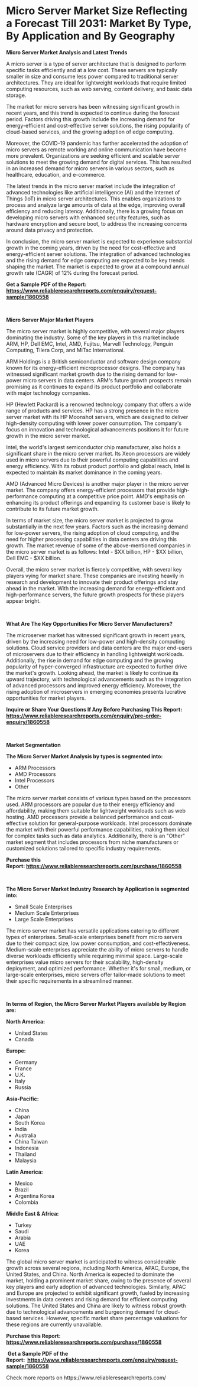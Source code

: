 <p><h1>Micro Server Market Size Reflecting a Forecast Till 2031: Market By Type, By Application and By Geography</h1></p><p><strong>Micro Server Market Analysis and Latest Trends</strong></p>
<p><p>A micro server is a type of server architecture that is designed to perform specific tasks efficiently and at a low cost. These servers are typically smaller in size and consume less power compared to traditional server architectures. They are ideal for lightweight workloads that require limited computing resources, such as web serving, content delivery, and basic data storage.</p><p>The market for micro servers has been witnessing significant growth in recent years, and this trend is expected to continue during the forecast period. Factors driving this growth include the increasing demand for energy-efficient and cost-effective server solutions, the rising popularity of cloud-based services, and the growing adoption of edge computing.</p><p>Moreover, the COVID-19 pandemic has further accelerated the adoption of micro servers as remote working and online communication have become more prevalent. Organizations are seeking efficient and scalable server solutions to meet the growing demand for digital services. This has resulted in an increased demand for micro servers in various sectors, such as healthcare, education, and e-commerce.</p><p>The latest trends in the micro server market include the integration of advanced technologies like artificial intelligence (AI) and the Internet of Things (IoT) in micro server architectures. This enables organizations to process and analyze large amounts of data at the edge, improving overall efficiency and reducing latency. Additionally, there is a growing focus on developing micro servers with enhanced security features, such as hardware encryption and secure boot, to address the increasing concerns around data privacy and protection.</p><p>In conclusion, the micro server market is expected to experience substantial growth in the coming years, driven by the need for cost-effective and energy-efficient server solutions. The integration of advanced technologies and the rising demand for edge computing are expected to be key trends shaping the market. The market is expected to grow at a compound annual growth rate (CAGR) of 12% during the forecast period.</p></p>
<p><strong>Get a Sample PDF of the Report:&nbsp; <a href="https://www.reliableresearchreports.com/enquiry/request-sample/1860558">https://www.reliableresearchreports.com/enquiry/request-sample/1860558</a></strong></p>
<p>&nbsp;</p>
<p><strong>Micro Server Major Market Players</strong></p>
<p><p>The micro server market is highly competitive, with several major players dominating the industry. Some of the key players in this market include ARM, HP, Dell EMC, Intel, AMD, Fujitsu, Marvell Technology, Penguin Computing, Tilera Corp, and MiTac International.</p><p>ARM Holdings is a British semiconductor and software design company known for its energy-efficient microprocessor designs. The company has witnessed significant market growth due to the rising demand for low-power micro servers in data centers. ARM's future growth prospects remain promising as it continues to expand its product portfolio and collaborate with major technology companies.</p><p>HP (Hewlett Packard) is a renowned technology company that offers a wide range of products and services. HP has a strong presence in the micro server market with its HP Moonshot servers, which are designed to deliver high-density computing with lower power consumption. The company's focus on innovation and technological advancements positions it for future growth in the micro server market.</p><p>Intel, the world's largest semiconductor chip manufacturer, also holds a significant share in the micro server market. Its Xeon processors are widely used in micro servers due to their powerful computing capabilities and energy efficiency. With its robust product portfolio and global reach, Intel is expected to maintain its market dominance in the coming years.</p><p>AMD (Advanced Micro Devices) is another major player in the micro server market. The company offers energy-efficient processors that provide high-performance computing at a competitive price point. AMD's emphasis on enhancing its product offerings and expanding its customer base is likely to contribute to its future market growth.</p><p>In terms of market size, the micro server market is projected to grow substantially in the next few years. Factors such as the increasing demand for low-power servers, the rising adoption of cloud computing, and the need for higher processing capabilities in data centers are driving this growth. The market revenue of some of the above-mentioned companies in the micro server market is as follows: Intel - $XX billion, HP - $XX billion, Dell EMC - $XX billion.</p><p>Overall, the micro server market is fiercely competitive, with several key players vying for market share. These companies are investing heavily in research and development to innovate their product offerings and stay ahead in the market. With the increasing demand for energy-efficient and high-performance servers, the future growth prospects for these players appear bright.</p></p>
<p>&nbsp;</p>
<p><strong>What Are The Key Opportunities For Micro Server Manufacturers?</strong></p>
<p><p>The microserver market has witnessed significant growth in recent years, driven by the increasing need for low-power and high-density computing solutions. Cloud service providers and data centers are the major end-users of microservers due to their efficiency in handling lightweight workloads. Additionally, the rise in demand for edge computing and the growing popularity of hyper-converged infrastructure are expected to further drive the market's growth. Looking ahead, the market is likely to continue its upward trajectory, with technological advancements such as the integration of advanced processors and improved energy efficiency. Moreover, the rising adoption of microservers in emerging economies presents lucrative opportunities for market players.</p></p>
<p><strong>Inquire or Share Your Questions If Any Before Purchasing This Report: <a href="https://www.reliableresearchreports.com/enquiry/pre-order-enquiry/1860558">https://www.reliableresearchreports.com/enquiry/pre-order-enquiry/1860558</a></strong></p>
<p>&nbsp;</p>
<p><strong>Market Segmentation</strong></p>
<p><strong>The Micro Server Market Analysis by types is segmented into:</strong></p>
<p><ul><li>ARM Processors</li><li>AMD Processors</li><li>Intel Processors</li><li>Other</li></ul></p>
<p><p>The micro server market consists of various types based on the processors used. ARM processors are popular due to their energy efficiency and affordability, making them suitable for lightweight workloads such as web hosting. AMD processors provide a balanced performance and cost-effective solution for general-purpose workloads. Intel processors dominate the market with their powerful performance capabilities, making them ideal for complex tasks such as data analytics. Additionally, there is an "Other" market segment that includes processors from niche manufacturers or customized solutions tailored to specific industry requirements.</p></p>
<p><strong>Purchase this Report:&nbsp;<a href="https://www.reliableresearchreports.com/purchase/1860558">https://www.reliableresearchreports.com/purchase/1860558</a></strong></p>
<p>&nbsp;</p>
<p><strong>The Micro Server Market Industry Research by Application is segmented into:</strong></p>
<p><ul><li>Small Scale Enterprises</li><li>Medium Scale Enterprises</li><li>Large Scale Enterprises</li></ul></p>
<p><p>The micro server market has versatile applications catering to different types of enterprises. Small-scale enterprises benefit from micro servers due to their compact size, low power consumption, and cost-effectiveness. Medium-scale enterprises appreciate the ability of micro servers to handle diverse workloads efficiently while requiring minimal space. Large-scale enterprises value micro servers for their scalability, high-density deployment, and optimized performance. Whether it's for small, medium, or large-scale enterprises, micro servers offer tailor-made solutions to meet their specific requirements in a streamlined manner.</p></p>
<p>&nbsp;</p>
<p><strong>In terms of Region, the Micro Server Market Players available by Region are:</strong></p>
<p>
    <p> <strong> North America: </strong>
        <ul>
            <li>United States</li>
            <li>Canada</li>
        </ul>
        </p> 
    <p> <strong> Europe: </strong>
        <ul>
            <li>Germany</li>
            <li>France</li>
            <li>U.K.</li>
            <li>Italy</li>
            <li>Russia</li>
        </ul>
        </p> 
    <p> <strong> Asia-Pacific: </strong>
        <ul>
            <li>China</li>
            <li>Japan</li>
            <li>South Korea</li>
            <li>India</li>
            <li>Australia</li>
            <li>China Taiwan</li>
            <li>Indonesia</li>
            <li>Thailand</li>
            <li>Malaysia</li>
        </ul>
        </p> 
    <p> <strong> Latin America: </strong>
        <ul>
            <li>Mexico</li>
            <li>Brazil</li>
            <li>Argentina Korea</li>
            <li>Colombia</li>
        </ul>
        </p> 
    <p> <strong> Middle East & Africa: </strong>
        <ul>
            <li>Turkey</li>
            <li>Saudi</li>
            <li>Arabia</li>
            <li>UAE</li>
            <li>Korea</li>
        </ul>
    </p>
    </p>
<p><p>The global micro server market is anticipated to witness considerable growth across several regions, including North America, APAC, Europe, the United States, and China. North America is expected to dominate the market, holding a prominent market share, owing to the presence of several key players and early adoption of advanced technologies. Similarly, APAC and Europe are projected to exhibit significant growth, fueled by increasing investments in data centers and rising demand for efficient computing solutions. The United States and China are likely to witness robust growth due to technological advancements and burgeoning demand for cloud-based services. However, specific market share percentage valuations for these regions are currently unavailable.</p></p>
<p><strong>Purchase this Report: <a href="https://www.reliableresearchreports.com/purchase/1860558">https://www.reliableresearchreports.com/purchase/1860558</a></strong></p>
<p>&nbsp;<strong>Get a Sample PDF of the Report:&nbsp;&nbsp;<a href="https://www.reliableresearchreports.com/enquiry/request-sample/1860558">https://www.reliableresearchreports.com/enquiry/request-sample/1860558</a></strong></p>
<p><strong></strong></p>
<p>Check more reports on https://www.reliableresearchreports.com/</p>